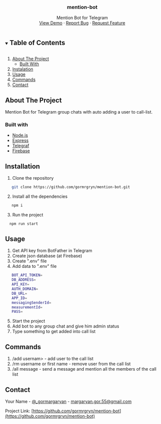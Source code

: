 <!-- PROJECT SHIELDS -->
<!--
*** I'm using markdown "reference style" links for readability.
*** Reference links are enclosed in brackets [ ] instead of parentheses ( ).
*** See the bottom of this document for the declaration of the reference variables
*** for contributors-url, forks-url, etc. This is an optional, concise syntax you may use.
*** https://www.markdownguide.org/basic-syntax/#reference-style-links
-->
<!--
[![Contributors][contributors-shield]][contributors-url]
[![Forks][forks-shield]][forks-url]
[![Stargazers][stars-shield]][stars-url]
[![Issues][issues-shield]][issues-url]
[![MIT License][license-shield]][license-url]
[![LinkedIn][linkedin-shield]][linkedin-url]
-->

<!-- PROJECT LOGO -->
<br />
<p align="center">
  <h3 align="center">mention-bot</h3>
  <p align="center">
    Mention Bot for Telegram
    <br />
    <a href="https://github.com/gormrgryn/mention-bot">View Demo</a>
    ·
    <a href="https://github.com/gormrgryn/mention-bot/issues">Report Bug</a>
    ·
    <a href="https://github.com/gormrgryn/mention-bot/issues">Request Feature</a>
  </p>
</p>



<!-- TABLE OF CONTENTS -->
<details open="open">
  <summary><h2 style="display: inline-block">Table of Contents</h2></summary>
  <ol>
    <li>
      <a href="#about-the-project">About The Project</a>
      <ul>
        <li><a href="#built-with">Built With</a></li>
      </ul>
    </li>
    <li><a href="#installation">Instalation</a></li>
    <li><a href="#usage">Usage</a></li>
    <li><a href="#commands">Commands</a></li>
    <li><a href="#contact">Contact</a></li>
  </ol>
</details>



<!-- ABOUT THE PROJECT -->
## About The Project

Mention Bot for Telegram group chats with auto adding a user to call-list.
### Built with
<ul>
  <li><a href="https://nodejs.org/">Node.js</a></li>
  <li><a href="https://expressjs.com">Express</a></li>
  <li><a href="https://telegraf.js.org">Telegraf</a></li>
  <li><a href="https://firebase.google.com">Firebase</a></li>
</ul>

## Installation
1. Clone the repository
```sh
   git clone https://github.com/gormrgryn/mention-bot.git
   ```
2. Install all the dependencies
```sh
   npm i
   ```
3. Run the project
 ```sh
   npm run start
   ```
## Usage

1. Get API key from BotFather in Telegram
2. Create json database (at Firebase)
3. Create ".env" file
4. Add data to ".env" file
 ```sh
    BOT_API_TOKEN=
    DB_ADDRESS=
    API_KEY=
    AUTH_DOMAIN=
    DB_URL=
    APP_ID=
    messagingSenderId=
    measurementId=
    PASS=
   ```
5. Start the project
6. Add bot to any group chat and give him admin status
7. Type something to get added into call list

## Commands

1. /add usernam> - add user to the call list
2. /rm username or first name - remove user from the call list
3. /all message - send a message and mention all the members of the call list

<!-- CONTACT -->
## Contact

Your Name - [@_gormargaryan](https://twitter.com/_gormargaryan) - margaryan.gor.55@gmail.com

Project Link: [https://github.com/gormrgryn/mention-bot](https://github.com/gormrgryn/mention-bot)
